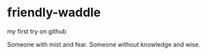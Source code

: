 # friendly-waddle
my first try on github

Someone with mist and fear. Someone without knowledge and wise.
